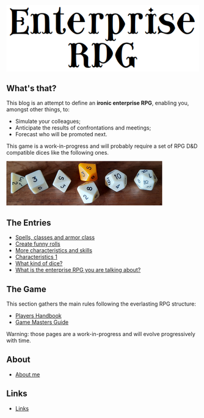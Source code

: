 ![Logo](images/logo-big.png "logo")

## What's that?

This blog is an attempt to define an **ironic enterprise RPG**, enabling you, amongst other things, to:

* Simulate your colleagues;
* Anticipate the results of confrontations and meetings;
* Forecast who will be promoted next.

This game is a work-in-progress and will probably require a set of RPG D&D compatible dices like the following ones.

![dices](images/dice.png)

## The Entries

* [Spells, classes and armor class](2020/202008.md#006)
* [Create funny rolls](2020/202008.md#005)
* [More characteristics and skills](2020/202008.md#004)
* [Characteristics 1](2020/202008.md#003)
* [What kind of dice?](2020/202008.md#002)
* [What is the enterprise RPG you are talking about?](2020/202008.md#001)
  
## The Game

This section gathers the main rules following the everlasting RPG structure:

* [Players Handbook](manuals/players.md)
* [Game Masters Guide](manuals/gms.md)

Warning: those pages are a work-in-progress and will evolve progressively with time.

## About

* [About me](about.md)

## Links

* [Links](links.md)

